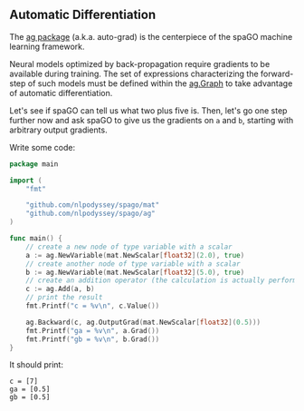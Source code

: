 ## Automatic Differentiation

The [ag package](https://github.com/nlpodyssey/spago/tree/main/pkg/ag) (a.k.a. auto-grad) is the centerpiece of the
spaGO machine learning framework.

Neural models optimized by back-propagation require gradients to be available during training. The set of expressions
characterizing the forward-step of such models must be defined within
the [ag.Graph](https://github.com/nlpodyssey/spago/blob/main/pkg/ag/graph.go) to take advantage of automatic
differentiation.

Let's see if spaGO can tell us what two plus five is. Then, let's go one step further now and ask spaGO to give us the
gradients on `a` and `b`, starting with arbitrary output gradients.

Write some code:

```go
package main

import (
	"fmt"

	"github.com/nlpodyssey/spago/mat"
	"github.com/nlpodyssey/spago/ag"
)

func main() {
	// create a new node of type variable with a scalar
	a := ag.NewVariable(mat.NewScalar[float32](2.0), true)
	// create another node of type variable with a scalar
	b := ag.NewVariable(mat.NewScalar[float32](5.0), true)
	// create an addition operator (the calculation is actually performed here)
	c := ag.Add(a, b)
	// print the result
	fmt.Printf("c = %v\n", c.Value())

	ag.Backward(c, ag.OutputGrad(mat.NewScalar[float32](0.5)))
	fmt.Printf("ga = %v\n", a.Grad())
	fmt.Printf("gb = %v\n", b.Grad())
}
```

It should print:

```console
c = [7]
ga = [0.5]
gb = [0.5]
```


